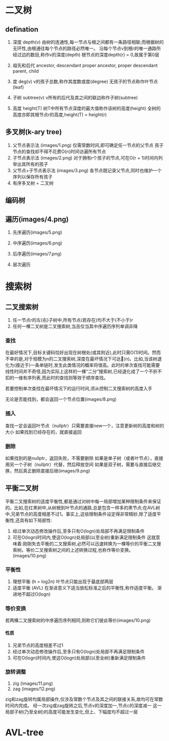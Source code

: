 # 二叉树

## defination

1. 深度 depth(v)
   由树的连通性,每一节点与根之间都有一条路径相联;而根据树的无环性,由根通往每个节点的路径必然唯一。
   沿每个节点v到根r的唯一通路所经过边的数目,称作v的深度(depth)
   根节点的深度depth(r) = 0,故属于第0层

2. 祖先和后代
   ancestor, descendant
   proper ancestor, proper descendant
   parent, child

3. 度 deg(v)
   v的孩子总数,称作其度数或度(degree)
   无孩子的节点称作叶节点(leaf)

4. 子树 subtree(v)
   v所有的后代及其之间的联边称作子树(subtree)
   
5. 高度 height(T)
   树T中所有节点深度的最大值称作该树的高度(height)
   全树的高度亦即其根节点r的高度,height(T) = height(r)

## 多叉树(k-ary tree)
1. 父节点表示法 (images/1.png)
   仅需常数时间,即可确定任一节点的父节点
   孩子节点的查找却不得不花费O(n)时间访遍所有节点
2. 子节点表示法 (images/2.png)
   对于拥有r个孩子的节点,可在O(r + 1)时间内列举出其所有的孩子
3. 父节点+子节点表示法 (images/3.png)
   各节点既记录父节点,同时也维护一个序列以保存所有孩子
4. 有序多叉树 = 二叉树
   
## 编码树

## 遍历(images/4.png)
1. 先序遍历(images/5.png)
   
2. 中序遍历(images/6.png)
   
3. 后序遍历(images/7.png)
   
4. 层次遍历
   

# 搜索树
## 二叉搜索树
1. 任一节点r的左(右)子树中,所有节点(若存在)均不大于(不小于)r
2. 任何一棵二叉树是二叉搜索树,当且仅当其中序遍历序列单调非降

### 查找
在最好情况下,目标关键码恰好出现在树根处(或其附近),此时只需O(1)时间。然而不幸的是,对于规模为n的二叉搜索树,深度在最坏情况下可达(n)。比如,当该树退化为(接近于)一条单链时,发生此类情况的概率将很高。此时的单次查找可能需要线性时间并不奇怪,因为实际上这样的一棵“二分”搜索树,已经退化成了一个不折不扣的一维有序列表,而此时的查找则等效于顺序查找。

若要控制单次查找在最坏情况下的运行时间,须从控制二叉搜索树的高度入手

无论是否能找到，都会返回一个节点位置(images/8.png)
### 插入
查找一定会返回叶节点（nullptr）只需要直接new一个，注意更新树的高度和树的大小
如果找到已经存在的，就直接返回
### 删除
如果找到的是nullptr，返回失败，不需要删除
如果是单子树（或者叶节点），直接用另一个子树（nullptr）代替，然后释放空间
如果是双子树，需要与直接后继交换，然后真正删除直接后继(images/9.png)

## 平衡二叉树
平衡二叉搜索树的适度平衡性,都是通过对树中每一局部增加某种限制条件来保证的。比如,在红黑树中,从树根到叶节点的通路,总是包含一样多的黑节点;在AVL树中,兄弟节点的高度相差不过1。事实上,这些限制条件设定得非常精妙,除了适度平衡性,还具有如下局部性:
1. 经过单次动态修改操作后,至多只有O(logn)处局部不再满足限制条件
2. 可在O(logn)时间内,使这O(logn)处局部(以至全树)重新满足限制条件
这就意味着:刚刚失去平衡的二叉搜索树,必然可以迅速转换为一棵等价的平衡二叉搜索树。等价二叉搜索树之间的上述转换过程,也称作等价变换。(images/10.png)

### 平衡性
1. 理想平衡 (h = log2n)
   叶节点只能出现于最底部两层
2. 适度平衡 (AVL)
   在渐进意义下适当放松标准之后的平衡性,称作适度平衡。
   渐进地不超过O(logn)
### 等价变换
若两棵二叉搜索树的中序遍历序列相同,则称它们彼此等价(images/10.png)
#### 性质
1. 兄弟节点的高度相差不过1
2. 经过单次动态修改操作后,至多只有O(logn)处局部不再满足限制条件
3. 可在O(logn)时间内,使这O(logn)处局部(以至全树)重新满足限制条件

### 旋转调整
1. zig (images/11.png)
2. zag (images/12.png)

zig和zag旋转均属局部操作,仅涉及常数个节点及其之间的联接关系,故均可在常数时间内完成。
经一次zig或zag旋转之后,节点v的深度加一,节点c的深度减一
这一局部子树(乃至全树)的高度可能发生变化,但上、下幅度均不超过一层

# AVL-tree 


   
